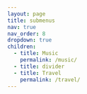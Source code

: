 ```yaml
---
layout: page
title: submenus
nav: true
nav_order: 8
dropdown: true
children:
  - title: Music
    permalink: /music/
  - title: divider
  - title: Travel
    permalink: /travel/
---
```

